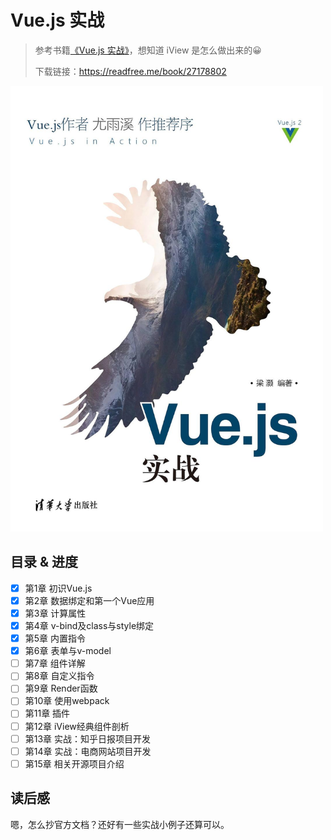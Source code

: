 # Vue.js 实战

> 参考书籍[《Vue.js 实战》](https://book.douban.com/subject/27178802/)，想知道 iView 是怎么做出来的😀
>
> 下载链接：<https://readfree.me/book/27178802>

<img src="assets/s29587545.jpg" alt="Vue.js 实战" width="500"/>

## 目录 & 进度

- [x] 第1章 初识Vue.js
- [x] 第2章 数据绑定和第一个Vue应用
- [x] 第3章 计算属性
- [x] 第4章 v-bind及class与style绑定
- [x] 第5章 内置指令
- [x] 第6章 表单与v-model
- [ ] 第7章 组件详解
- [ ] 第8章 自定义指令
- [ ] 第9章 Render函数
- [ ] 第10章 使用webpack 
- [ ] 第11章 插件
- [ ] 第12章 iView经典组件剖析
- [ ] 第13章 实战：知乎日报项目开发
- [ ] 第14章 实战：电商网站项目开发
- [ ] 第15章 相关开源项目介绍

## 读后感

嗯，怎么抄官方文档？还好有一些实战小例子还算可以。